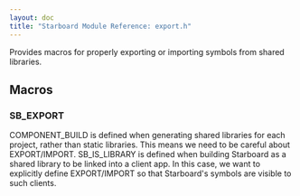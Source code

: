 ```yaml
---
layout: doc
title: "Starboard Module Reference: export.h"
---
```


Provides macros for properly exporting or importing symbols from shared
libraries.

## Macros ##

### SB_EXPORT ###

COMPONENT_BUILD is defined when generating shared libraries for each project,
rather than static libraries. This means we need to be careful about
EXPORT/IMPORT. SB_IS_LIBRARY is defined when building Starboard as a shared
library to be linked into a client app. In this case, we want to explicitly
define EXPORT/IMPORT so that Starboard's symbols are visible to such clients.

